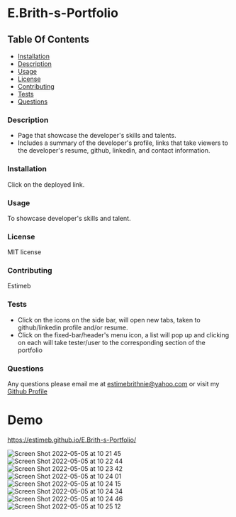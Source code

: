 # E.Brith-s-Portfolio

## Table Of Contents
* [Installation](#installation)
* [Description](#description)
* [Usage](#usage)
* [License](#license)
* [Contributing](#contributing)
* [Tests](#tests)
* [Questions](#questions)

### Description 
* Page that showcase the developer's skills and talents.
* Includes a summary of the developer's profile, links that take viewers to the developer's resume, github, linkedin, and contact information.

### Installation 
 Click on the deployed link. 

### Usage 
 To showcase developer's skills and talent.

### License 
 MIT license

### Contributing 
 Estimeb 

### Tests 
* Click on the icons on the side bar, will open new tabs, taken to github/linkedin profile and/or resume.
* Click on the fixed-bar/header's menu icon, a list will pop up and clicking on each will take tester/user to the corresponding section of the portfolio 

### Questions 
 Any questions please email me at estimebrithnie@yahoo.com 
 or visit my [Github Profile](https://github.com/Estimeb)

# Demo
https://estimeb.github.io/E.Brith-s-Portfolio/


![Screen Shot 2022-05-05 at 10 21 45](https://user-images.githubusercontent.com/101056987/166980124-611904a3-fbe2-4f05-82ab-71ac2fce3282.jpeg)
![Screen Shot 2022-05-05 at 10 22 44](https://user-images.githubusercontent.com/101056987/166980196-3ea4c7d3-c980-4de8-a3c8-2184f776122d.jpeg)
![Screen Shot 2022-05-05 at 10 23 42](https://user-images.githubusercontent.com/101056987/166980243-4fbb0196-cbd8-448c-98fe-c235af597e26.jpeg)
![Screen Shot 2022-05-05 at 10 24 01](https://user-images.githubusercontent.com/101056987/166980291-806327f5-57f0-4bce-8ea9-31a595dac30e.jpeg)
![Screen Shot 2022-05-05 at 10 24 15](https://user-images.githubusercontent.com/101056987/166980312-a0173646-22a7-4235-a8a7-cf1d12df0082.jpeg)
![Screen Shot 2022-05-05 at 10 24 34](https://user-images.githubusercontent.com/101056987/166980337-5481c297-7fe7-4984-8a7f-ad80aad53490.jpeg)
![Screen Shot 2022-05-05 at 10 24 46](https://user-images.githubusercontent.com/101056987/166980368-89f10362-d29a-4f17-9449-c398715c2968.jpeg)
![Screen Shot 2022-05-05 at 10 25 12](https://user-images.githubusercontent.com/101056987/166980385-d7611d45-2f91-4527-9c18-80ce28470d5a.jpeg)
